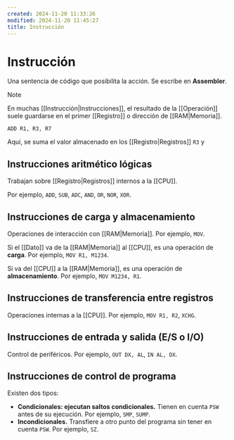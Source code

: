 ```yaml
---
created: 2024-11-20 11:33:26
modified: 2024-11-20 11:45:27
title: Instrucción
---
```


# Instrucción

Una sentencia de código que posibilita la acción. Se escribe en **Assembler**.

> [!note]
> En muchas [[Instrucción|Instrucciones]], el resultado de la [[Operación]] suele guardarse en el primer [[Registro]] o dirección de [[RAM|Memoria]].
> 
> ```assembly
> ADD R1, R3, R7
> ```
> 
> Aquí, se suma el valor almacenado en los [[Registro|Registros]] `R3` y 
## Instrucciones aritmético lógicas

Trabajan sobre [[Registro|Registros]] internos a la [[CPU]].

Por ejemplo, `ADD`, `SUB`, `ADC`, `AND`, `OR`, `NOR`, `XOR`.

## Instrucciones de carga y almacenamiento

Operaciones de interacción con [[RAM|Memoria]]. Por ejemplo, `MOV`.

Si el [[Dato]] va de la [[RAM|Memoria]] al [[CPU]], es una operación de **carga**. Por ejemplo, `MOV R1, M1234`.

Si va del [[CPU]] a la [[RAM|Memoria]], es una operación de **almacenamiento**. Por ejemplo, `MOV M1234, R1`.

## Instrucciones de transferencia entre registros

Operaciones internas a la [[CPU]]. Por ejemplo, `MOV R1, R2`, `XCHG`.

## Instrucciones de entrada y salida (E/S o I/O)

Control de periféricos. Por ejemplo, `OUT DX, AL`, `IN AL, DX`.

## Instrucciones de control de programa

Existen dos tipos:

- **Condicionales: ejecutan saltos condicionales.**
  Tienen en cuenta `PSW` antes de su ejecución. Por ejemplo, `SMP`, `SUMP`.
- **Incondicionales.**
  Transfiere a otro punto del programa sin tener en cuenta `PSW`. Por ejemplo, `SZ`.
